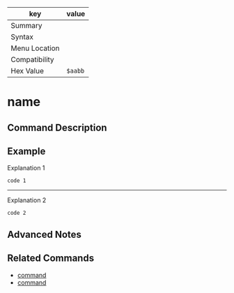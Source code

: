 | key           | value |
|---------------|-------|
| Summary       |       |
| Syntax        |       |
| Menu Location |       |
| Compatibility |       |
| Hex Value     |`$aabb`|

# name
## Command Description

## Example

Explanation 1
```ti-basic
code 1
```
---
Explanation 2
```ti-basic
code 2
```

## Advanced Notes

## Related Commands
- [command]()
- [command]()
